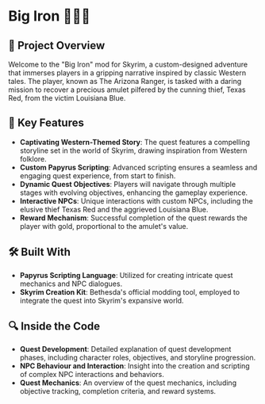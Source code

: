 # Big Iron 🌵🔮🏹

## 🚀 Project Overview
Welcome to the "Big Iron" mod for Skyrim, a custom-designed adventure that immerses players in a gripping narrative inspired by classic Western tales. The player, known as The Arizona Ranger, is tasked with a daring mission to recover a precious amulet pilfered by the cunning thief, Texas Red, from the victim Louisiana Blue.

## 📌 Key Features
- **Captivating Western-Themed Story**: The quest features a compelling storyline set in the world of Skyrim, drawing inspiration from Western folklore.
- **Custom Papyrus Scripting**: Advanced scripting ensures a seamless and engaging quest experience, from start to finish.
- **Dynamic Quest Objectives**: Players will navigate through multiple stages with evolving objectives, enhancing the gameplay experience.
- **Interactive NPCs**: Unique interactions with custom NPCs, including the elusive thief Texas Red and the aggrieved Louisiana Blue.
- **Reward Mechanism**: Successful completion of the quest rewards the player with gold, proportional to the amulet's value.

## 🛠️ Built With
- **Papyrus Scripting Language**: Utilized for creating intricate quest mechanics and NPC dialogues.
- **Skyrim Creation Kit**: Bethesda's official modding tool, employed to integrate the quest into Skyrim's expansive world.

## 🔍 Inside the Code
- **Quest Development**: Detailed explanation of quest development phases, including character roles, objectives, and storyline progression.
- **NPC Behaviour and Interaction**: Insight into the creation and scripting of complex NPC interactions and behaviors.
- **Quest Mechanics**: An overview of the quest mechanics, including objective tracking, completion criteria, and reward systems.
